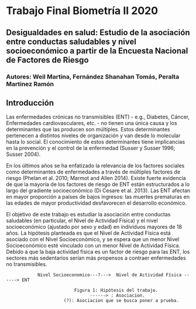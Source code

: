 # Trabajo Final Biometría II 2020
## Desigualdades en salud: Estudio de la asociación entre conductas saludables y nivel socioeconómico a partir de la Encuesta Nacional de Factores de Riesgo
### Autores: Weil Martina, Fernández Shanahan Tomás, Peralta Martinez Ramón

## Introducción

Las enfermedades crónicas no transmisibles (ENT) - e.g., Diabetes, Cáncer, Enfermedades cardiovasculares, etc. - no tienen una única causa y los determinantes que las producen son múltiples. Estos determinantes pertenecen a distintos niveles de organización y van desde lo molecular hasta lo social. El conocimiento de estos determinantes tiene implicancias en la prevención y el control de la enfermedad (Susser y Susser 1996; Susser 2004). 

En los últimos años se ha enfatizado la relevancia de los factores sociales como determinantes de enfermedades a través de múltiples factores de riesgo (Phelan et al. 2010; Marmot and Allen 2014). Existe fuerte evidencia de que la mayoría de los factores de riesgo de ENT están estructurados a lo largo del gradiente socioeconómico (Di Cesare et al. 2013). Las ENT afectan en mayor proporción a países de bajos ingresos: las muertes prematuras en las edades de mayor productividad desfavorecen el desarrollo económico. 

El objetivo de este trabajo es estudiar la asociación entre conductas saludables (en particular, el Nivel de  Actividad Física) y el nivel socioeconómico (ajustado por sexo y edad) en individuos mayores de 18 años. La hipótesis planteada es que el Nivel de Actividad Física está asociado con el Nivel Socioeconómico, y se espera que un menor Nivel Socioeconómico esté vinculado con un menor Nivel de Actividad Física. Debido a que la baja actividad física es un factor de riesgo para las ENT, los sectores más sedentarios serían más propensos a contraer enfermedades no transmisibles. 


                Nivel Socioeconomico---?--->  Nivel de Actividad Física ------> ENT
                
                              Figura 1: Hipótesis del trabajo. 
                                    ------> : Asociacion.  
                          (?): Asociacion que se busca poner a prueba. 
